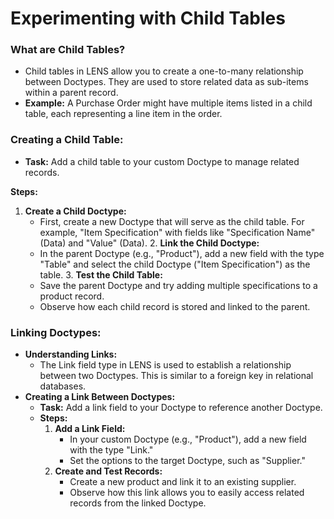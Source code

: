 # Experimenting with Child Tables

### What are Child Tables?

 - Child tables in LENS allow you to create a one-to-many relationship between Doctypes. They are used to store related data as sub-items within a parent record.
- **Example:** A Purchase Order might have multiple items listed in a child table, each representing a line item in the order.

### Creating a Child Table:

-   **Task:** Add a child table to your custom Doctype to manage related records.

**Steps:**
   1. **Create a Child Doctype:**
        -   First, create a new Doctype that will serve as the child table. For example, "Item Specification" with fields like "Specification Name" (Data) and "Value" (Data).
    2. **Link the Child Doctype:**
        -   In the parent Doctype (e.g., "Product"), add a new field with the type "Table" and select the child Doctype ("Item Specification") as the table.
    3. **Test the Child Table:**
        -   Save the parent Doctype and try adding multiple specifications to a product record.
        -   Observe how each child record is stored and linked to the parent.

### **Linking Doctypes:**

-   **Understanding Links:**
    -   The Link field type in LENS is used to establish a relationship between two Doctypes. This is similar to a foreign key in relational databases.
-   **Creating a Link Between Doctypes:**
    -   **Task:** Add a link field to your Doctype to reference another Doctype.
    -   **Steps:**
        1.  **Add a Link Field:**
            -   In your custom Doctype (e.g., "Product"), add a new field with the type "Link."
            -   Set the options to the target Doctype, such as "Supplier."
        2.  **Create and Test Records:**
            -   Create a new product and link it to an existing supplier.
            -   Observe how this link allows you to easily access related records from the linked Doctype.

<!--stackedit_data:
eyJoaXN0b3J5IjpbMTI5NDUxNzc1OF19
-->